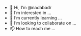 - 👋 Hi, I’m @nadabadr
- 👀 I’m interested in ...
- 🌱 I’m currently learning ...
- 💞️ I’m looking to collaborate on ...
- 📫 How to reach me ...

<!---
nadabadr/nadabadr is a ✨ special ✨ repository because its `README.md` (this file) appears on your GitHub profile.
You can click the Preview link to take a look at your changes.
--->
